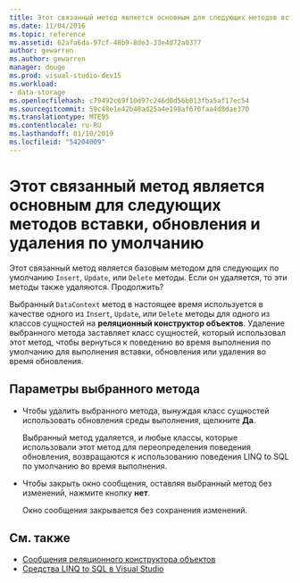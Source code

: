 ```yaml
---
title: Этот связанный метод является основным для следующих методов вставки, обновления и удаления по умолчанию
ms.date: 11/04/2016
ms.topic: reference
ms.assetid: 62afa6da-97cf-48b9-8de3-33e4d72a0377
author: gewarren
ms.author: gewarren
manager: douge
ms.prod: visual-studio-dev15
ms.workload:
- data-storage
ms.openlocfilehash: c79492c69f10d97c246d0d56b013fba5af17ec54
ms.sourcegitcommit: 59c48e1e42b48ad25a4e198af670faa4d8dae370
ms.translationtype: MTE95
ms.contentlocale: ru-RU
ms.lasthandoff: 01/10/2019
ms.locfileid: "54204009"
---
```

# <a name="this-related-method-is-the-backing-method-for-the-following-default-insert-update-or-delete-methods"></a>Этот связанный метод является основным для следующих методов вставки, обновления и удаления по умолчанию

Этот связанный метод является базовым методом для следующих по умолчанию `Insert`, `Update`, или `Delete` методы. Если он удаляется, то эти методы также удаляются. Продолжить?

Выбранный `DataContext` метод в настоящее время используется в качестве одного из `Insert`, `Update`, или `Delete` методы для одного из классов сущностей на **реляционный конструктор объектов**. Удаление выбранного метода заставляет класс сущностей, который использовал этот метод, чтобы вернуться к поведению во время выполнения по умолчанию для выполнения вставки, обновления или удаления во время обновления.

## <a name="selected-method-options"></a>Параметры выбранного метода

- Чтобы удалить выбранного метода, вынуждая класс сущностей использовать обновления среды выполнения, щелкните **Да**.

   Выбранный метод удаляется, и любые классы, которые использовали этот метод для переопределения поведения обновления, возвращаются к использованию поведения LINQ to SQL по умолчанию во время выполнения.

- Чтобы закрыть окно сообщения, оставляя выбранный метод без изменений, нажмите кнопку **нет**.

   Окно сообщения закрывается без сохранения изменений.

## <a name="see-also"></a>См. также

- [Сообщения реляционного конструктора объектов](../data-tools/o-r-designer-messages.md)
- [Средства LINQ to SQL в Visual Studio](../data-tools/linq-to-sql-tools-in-visual-studio2.md)